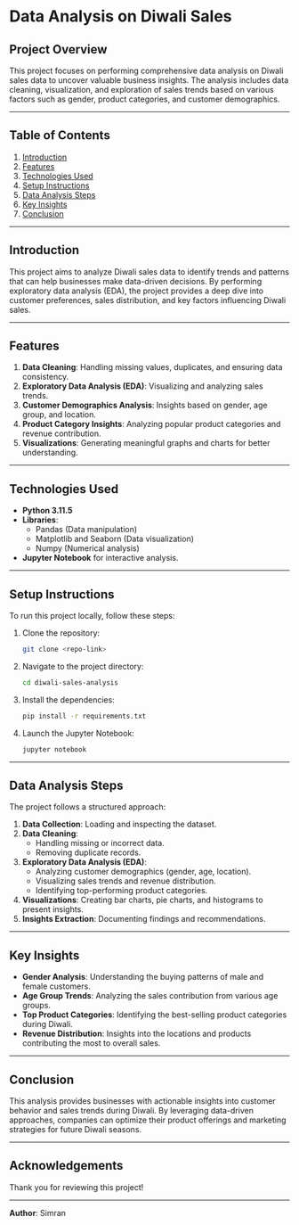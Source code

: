 # Data Analysis on Diwali Sales

## Project Overview
This project focuses on performing comprehensive data analysis on Diwali sales data to uncover valuable business insights. The analysis includes data cleaning, visualization, and exploration of sales trends based on various factors such as gender, product categories, and customer demographics.

---

## Table of Contents
1. [Introduction](#introduction)
2. [Features](#features)
3. [Technologies Used](#technologies-used)
4. [Setup Instructions](#setup-instructions)
5. [Data Analysis Steps](#data-analysis-steps)
6. [Key Insights](#key-insights)
7. [Conclusion](#conclusion)

---

## Introduction
This project aims to analyze Diwali sales data to identify trends and patterns that can help businesses make data-driven decisions. By performing exploratory data analysis (EDA), the project provides a deep dive into customer preferences, sales distribution, and key factors influencing Diwali sales.

---

## Features
1. **Data Cleaning**: Handling missing values, duplicates, and ensuring data consistency.
2. **Exploratory Data Analysis (EDA)**: Visualizing and analyzing sales trends.
3. **Customer Demographics Analysis**: Insights based on gender, age group, and location.
4. **Product Category Insights**: Analyzing popular product categories and revenue contribution.
5. **Visualizations**: Generating meaningful graphs and charts for better understanding.

---

## Technologies Used
- **Python 3.11.5**
- **Libraries**:
   - Pandas (Data manipulation)
   - Matplotlib and Seaborn (Data visualization)
   - Numpy (Numerical analysis)
- **Jupyter Notebook** for interactive analysis.

---

## Setup Instructions
To run this project locally, follow these steps:

1. Clone the repository:
   ```bash
   git clone <repo-link>
   ```
2. Navigate to the project directory:
   ```bash
   cd diwali-sales-analysis
   ```
3. Install the dependencies:
   ```bash
   pip install -r requirements.txt
   ```
4. Launch the Jupyter Notebook:
   ```bash
   jupyter notebook
   ```

---

## Data Analysis Steps
The project follows a structured approach:
1. **Data Collection**: Loading and inspecting the dataset.
2. **Data Cleaning**:
   - Handling missing or incorrect data.
   - Removing duplicate records.
3. **Exploratory Data Analysis (EDA)**:
   - Analyzing customer demographics (gender, age, location).
   - Visualizing sales trends and revenue distribution.
   - Identifying top-performing product categories.
4. **Visualizations**: Creating bar charts, pie charts, and histograms to present insights.
5. **Insights Extraction**: Documenting findings and recommendations.

---

## Key Insights
- **Gender Analysis**: Understanding the buying patterns of male and female customers.
- **Age Group Trends**: Analyzing the sales contribution from various age groups.
- **Top Product Categories**: Identifying the best-selling product categories during Diwali.
- **Revenue Distribution**: Insights into the locations and products contributing the most to overall sales.

---

## Conclusion
This analysis provides businesses with actionable insights into customer behavior and sales trends during Diwali. By leveraging data-driven approaches, companies can optimize their product offerings and marketing strategies for future Diwali seasons.

---

## Acknowledgements
Thank you for reviewing this project!

---

**Author**: Simran

